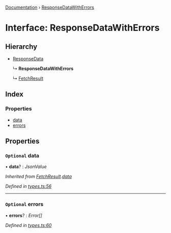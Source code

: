 [Documentation](../README.md) › [ResponseDataWithErrors](responsedatawitherrors.md)

# Interface: ResponseDataWithErrors

## Hierarchy

* [ResponseData](responsedata.md)

  ↳ **ResponseDataWithErrors**

  ↳ [FetchResult](fetchresult.md)

## Index

### Properties

* [data](responsedatawitherrors.md#optional-data)
* [errors](responsedatawitherrors.md#optional-errors)

## Properties

### `Optional` data

• **data**? : *JsonValue*

*Inherited from [FetchResult](fetchresult.md).[data](fetchresult.md#optional-data)*

*Defined in [types.ts:56](https://github.com/dylanaubrey/getta/blob/ec4d4b8/src/types.ts#L56)*

___

### `Optional` errors

• **errors**? : *Error[]*

*Defined in [types.ts:60](https://github.com/dylanaubrey/getta/blob/ec4d4b8/src/types.ts#L60)*
